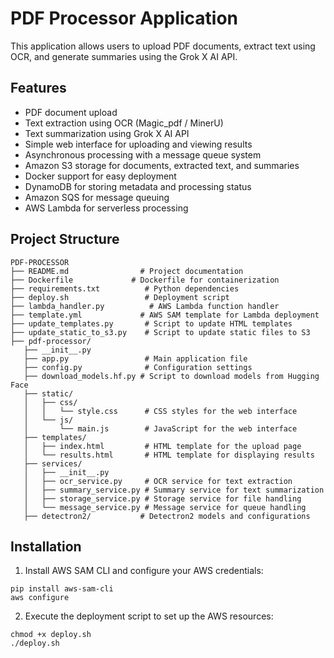 # PDF Processor Application

This application allows users to upload PDF documents, extract text using OCR, and generate summaries using the Grok X AI API.

## Features

- PDF document upload
- Text extraction using OCR (Magic_pdf / MinerU)
- Text summarization using Grok X AI API
- Simple web interface for uploading and viewing results
- Asynchronous processing with a message queue system
- Amazon S3 storage for documents, extracted text, and summaries
- Docker support for easy deployment
- DynamoDB for storing metadata and processing status
- Amazon SQS for message queuing
- AWS Lambda for serverless processing

## Project Structure

```plaintext
PDF-PROCESSOR
├── README.md                # Project documentation
├── Dockerfile             # Dockerfile for containerization
├── requirements.txt          # Python dependencies
├── deploy.sh                 # Deployment script
├── lambda_handler.py          # AWS Lambda function handler
├── template.yml             # AWS SAM template for Lambda deployment
├── update_templates.py       # Script to update HTML templates
├── update_static_to_s3.py    # Script to update static files to S3
├── pdf-processor/
   ├── __init__.py
   ├── app.py                 # Main application file
   ├── config.py              # Configuration settings
   ├── download_models.hf.py # Script to download models from Hugging Face
   ├── static/
   │   ├── css/
   │   │   └── style.css      # CSS styles for the web interface
   │   └── js/
   │       └── main.js        # JavaScript for the web interface
   ├── templates/
   │   ├── index.html         # HTML template for the upload page
   │   └── results.html       # HTML template for displaying results
   ├── services/
   │   ├── __init__.py
   │   ├── ocr_service.py     # OCR service for text extraction
   │   ├── summary_service.py # Summary service for text summarization
   │   ├── storage_service.py # Storage service for file handling
   │   └── message_service.py # Message service for queue handling
   ├── detectron2/           # Detectron2 models and configurations

```

## Installation

1. Install AWS SAM CLI and configure your AWS credentials:
```
pip install aws-sam-cli
aws configure
```

2. Execute the deployment script to set up the AWS resources:
```
chmod +x deploy.sh
./deploy.sh
```
